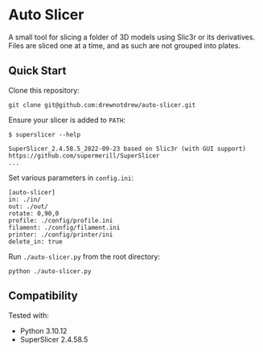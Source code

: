 # Auto Slicer

A small tool for slicing a folder of 3D models using Slic3r or its derivatives.
Files are sliced one at a time, and as such are not grouped into plates.

## Quick Start

Clone this repository:

```
git clone git@github.com:drewnotdrew/auto-slicer.git
```

Ensure your slicer is added to `PATH`:

```
$ superslicer --help

SuperSlicer_2.4.58.5_2022-09-23 based on Slic3r (with GUI support)
https://github.com/supermerill/SuperSlicer
...
```

Set various parameters in `config.ini`:

```
[auto-slicer]
in: ./in/
out: ./out/
rotate: 0,90,0
profile: ./config/profile.ini
filament: ./config/filament.ini
printer: ./config/printer/ini
delete_in: true
```

Run `./auto-slicer.py` from the root directory:

```
python ./auto-slicer.py
```

## Compatibility

Tested with:

- Python 3.10.12
- SuperSlicer 2.4.58.5
